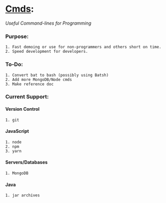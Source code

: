 # [Cmds](https://github.com/Sondro/Cmds): 
_Useful Command-lines for Programming_

### Purpose:
```
1. Fast demoing or use for non-programmers and others short on time.
2. Speed development for developers.
```
### To-Do:
```
1. Convert bat to bash (possibly using Batsh)
2. Add more MongoDB/Node cmds
3. Make reference doc
```
### Current Support:

#### Version Control
```
1. git
```
#### JavaScript 
```
1. node
2. npm
3. yarn
```
#### Servers/Databases
```
1. MongoDB
```
#### Java
```
1. jar archives
```
